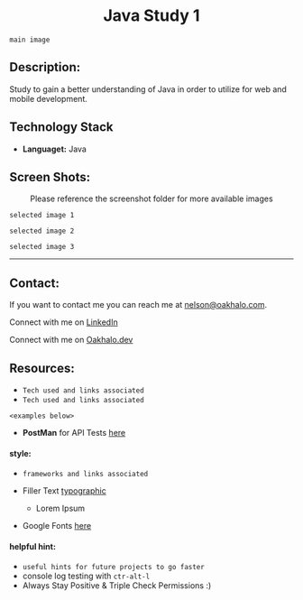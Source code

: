 <h1 align="center">Java Study 1</h1>

`main image`

## Description:
Study to gain a better understanding of Java in order to utilize for web and mobile development.

## Technology Stack
- **Languaget:** Java

## Screen Shots:
<p align="center">Please reference the screenshot folder for more available images</p>

`selected image 1`

`selected image 2`

`selected image 3`


--------------------------

## Contact:
<!--- You can add in your linkedin, medium, stack overflow, dev.to account, etc. here --->
If you want to contact me you can reach me at <nelson@oakhalo.com>.

Connect with me on <a href="https://www.linkedin.com/in/ayla-nelson/">LinkedIn</a>

Connect with me on <a href="https://github.com/oakHalo">Oakhalo.dev</a>

## Resources:

- `Tech used and links associated`
- `Tech used and links associated`

`<examples below>`
- **PostMan** for API Tests [here](https://www.postman.com/)

#### **style:** 
- `frameworks and links associated`

- Filler Text [typographic](https://generator.lorem-ipsum.info/)
    - Lorem Ipsum 
- Google Fonts [here](https://fonts.google.com/)

#### **helpful hint:** 
- `useful hints for future projects to go faster`
- console log testing with `ctr-alt-l` 
- Always Stay Positive & Triple Check Permissions :)




<!-- 
### TODO stx: 
Future Structure (stx):
backend
frontend
images
screenShots [contains video link]

-->
